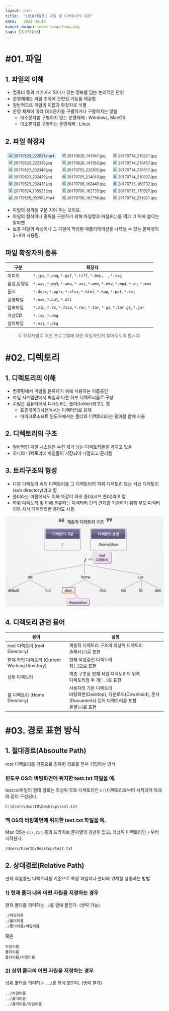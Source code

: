 ```yaml
---
layout: post
title:  "[컴퓨터활용] 파일 및 디렉토리의 이해"
date:   2022-02-10
banner_image: index-computing.png
tags: [컴퓨터활용]
---
```


# #01. 파일

## 1. 파일의 이해

- 컴퓨터 등의 기기에서 의미가 있는 정보를 담는 논리적인 단위
- 운영체제는 파일 조작에 관련된 기능을 제공함
- 일반적으로 파일의 이름과 확장자로 식별
- 운영 체제에 따라 대소문자를 구별하거나 구별하지는 않음
  - 대소문자를 구별하지 않는 운영체제 : Windows, MacOS
  - 대소문자를 구별하는 운영체제 : Linux

## 2. 파일 확장자

![img](/images/posts/2022/0210/ext.jpg)

- 파일의 성격을 구분 지어 주는 꼬리표.
- 파일의 형식이나 종류를 구분하기 위해 파일명과 마침표(.)를 찍고 그 뒤에 붙이는 알파벳
- 보통 파일의 속성이나 그 파일이 작성된 애플리케이션을 나타낼 수 있는 알파벳이 3~4개 사용됨.

## 파일 확장자의 종류

| 구분 | 확장자 |
| --- | --- |
| 이미지 | `*.jpg`, `*.png`, `*.gif`, `*.tiff`, `*.bmp,  `, `*.svg` |
| 음성,동영상 | `*.wav`, `*.mp3`, `*.wma`, `*.avi`, `*.wmv`, `*.mkv`, `*.mp4`, `*.au`, `*.mov` |
| 문서 | `*.docx`, `*.pptx`, `*.xlsx`, `*.html`, `*.hwp`, `*.pdf`, `*.txt` |
| 실행파일 | `*.exe`, `*.bat`, `*.dll` |
| 압축파일 | `*.zip`, `*.7z`, `*.7zip`, `*.rar`, `*.tar`, `*.gz`, `*.tar.gz`, `*.jar` |
| 가상CD | `*.iso`, `*.dmg` |
| 설치파일 | `*.msi`, `*.pkg` |

> 각 확장자별로 어떤 프로그램에 대한 확장자인지 알아두도록 합시다.

# #02. 디렉토리

## 1. 디렉토리의 이해

- 컴퓨팅에서 파일을 분류하기 위해 사용하는 이름공간
- 파일 시스템안에서 파일과 다른 하부 디렉토리들로 구성
- 수많은 컴퓨터에서 디렉토리는 폴더(folder)라고도 함
  - 표준국어대사전에서는 디렉터리로 등재
  - 마이크로소프트 윈도우에서는 폴더와 디렉토리라는 용어를 함께 사용

## 2. 디렉토리의 구조

- 일반적인 파일 시스템은 수천 개가 넘는 디렉토리들을 가지고 있음
- 하나의 디렉토리에 파일들이 저장되어 나열되고 관리됨

## 3. 트리구조의 형성

- 다른 디렉토리 속의 디렉토리를 그 디렉토리의 하위 디렉토리 또는 서브 디렉토리(sub directory)라고 함
- 폴더라는 이름에서도 이와 똑같이 하위 폴더(서브 폴더)라고 함
- 하위 디렉토리 및 이에 분류되는 디렉터리 간의 관계를 기술하기 위해 부모 디렉터리와 자식 디렉터리란 용어도 사용

![img](/images/posts/2022/0210/dir.png)

## 4. 디렉토리 관련 용어

| 용어 | 설명 |
|---|---|
| root 디렉토리 (root Directory) | 계층적 디렉토리 구조의 최상위 디렉토리<br/>슬래시(`/`)로 표현 |
| 현재 작업 디렉토리 (Current Working Directory) | 현재 작업중인 디렉토리<br/>점(`.`)으로 표현 |
| 상위 디렉토리 | 계층 구조상 현재 작업 디렉토리의 위쪽<br/>디렉토리점 두 개(`..`)로 표현 |
| 홈 디렉토리 (Home Directory) | 사용자의 기본 디렉토리<br/>바탕화면(Desktop), 다운로드(Download), 문서(Documents) 등의 디렉토리를 포함<br/>물결(`~`)로 표현 |

# #03. 경로 표현 방식

## 1. 절대경로(Absoulte Path)

root 디렉토리를 기준으로 경유한 경로를 전부 기입하는 방식

### 윈도우 OS의 바탕화면에 위치한 test.txt 파일을 예.

test.txt파일의 절대 경로는 최상위 루트 디렉토리인 `C:\`디렉토리로부터 시작되어 아래와 같이 구성된다.

```
C:\Users\UserID\Desktop\test.txt
```

### 맥 OS의 바탕화면에 위치한 test.txt 파일을 예.

Mac OS는 `C:\`, `D:\` 등의 드라이브 문자열의 개념이 없고, 최상위 디렉토리인 `/` 부터 시작한다.

```
/Users/UserID/Desktop/test.txt
```

## 2. 상대경로(Relative Path)

현재 작업중인 디렉토리를 기준으로 특정 파일이나 폴더의 위치를 설명하는 방법

### 1) 현재 폴더 내의 어떤 자원을 지정하는 경우

현재 폴더를 의미하는 `./`를 앞에 붙인다. (생략 가능)

```
./파일이름
./폴더이름
./폴더이름/파일이름
```

혹은

```
파일이름
폴더이름
폴더이름/파일이름
```

### 2) 상위 폴더의 어떤 자원을 지정하는 경우

상위 폴더를 의미하는 `../`를 앞에 붙인다. (생략 불가)

```
../파일이름
../폴더이름
../폴더이름/파일이름
```